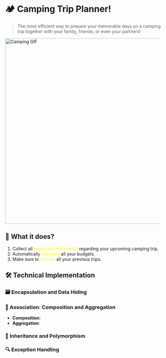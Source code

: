 # 🏕️ Camping Trip Planner!

> The most efficient way to prepare your memorable days on a camping trip together with your family, friends, or even your partners!


<img src="https://media.giphy.com/media/26gsvCk59AwGX28XS/giphy.gif" alt="Camping GIF" width="600"/>

## 🚀 What it does?
1. Collect all <span style="color: yellow;">important information</span> regarding your upcoming camping trip.
2. Automatically <span style="color: yellow;">calculate</span> all your budgets.
3. Make sure to <span style="color: yellow;">archive</span> all your previous trips.

## 🛠️ Technical Implementation

### 🗃️ Encapsulation and Data Hiding

### 🔗 Association: Composition and Aggregation


- **Composition**: 
- **Aggregation**: 

### 🧬 Inheritance and Polymorphism


### 🔍 Exception Handling

